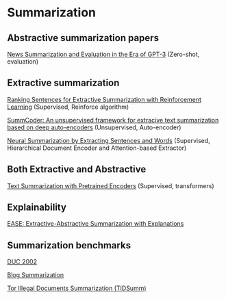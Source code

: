 # Summarization


## Abstractive summarization papers
[News Summarization and Evaluation in the Era of GPT-3](https://arxiv.org/pdf/2209.12356.pdf) (Zero-shot, evaluation)


## Extractive summarization
[Ranking Sentences for Extractive Summarization with Reinforcement Learning](https://aclanthology.org/N18-1158/) (Supervised, Reinforce algorithm)

[SummCoder: An unsupervised framework for extracive text summarization based on deep auto-encoders](https://www.sciencedirect.com/science/article/pii/S0957417419302192) (Unsupervised, Auto-encoder)

[Neural Summarization by Extracting Sentences and Words](https://aclanthology.org/P16-1046/) (Supervised, Hierarchical Document Encoder and Attention-based Extractor)

## Both Extractive and Abstractive
[Text Summarization with Pretrained Encoders](https://aclanthology.org/D19-1387.pdf) (Supervised, transformers)

## Explainability
[EASE: Extractive-Abstractive Summarization with Explanations](https://arxiv.org/abs/2105.06982)


## Summarization benchmarks
[DUC 2002](https://www-nlpir.nist.gov/projects/duc/guidelines/2002.html)

[Blog Summarization](https://aclanthology.org/L18-1505.pdf)

[Tor Illegal Documents Summarization (TIDSumm)](https://gvis.unileon.es/dataset/tidsumm/)
